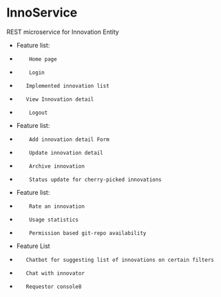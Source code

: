 # InnoService
REST microservice for Innovation Entity

* Feature list:
 *         Home page
 *         Login
 *        Implemented innovation list
 *        View Innovation detail
 *         Logout
* Feature list:
 *         Add innovation detail Form
 *         Update innovation detail
 *         Archive innovation
 *         Status update for cherry-picked innovations
* Feature list:
 *         Rate an innovation
 *         Usage statistics
 *         Permission based git-repo availability
* Feature List
 *        Chatbot for suggesting list of innovations on certain filters
 *        Chat with innovator
 *        Requestor console8
